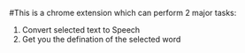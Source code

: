 #This is a chrome extension which can perform 2 major tasks:
<br>
1. Convert selected text to Speech
2. Get you the defination of the selected word
